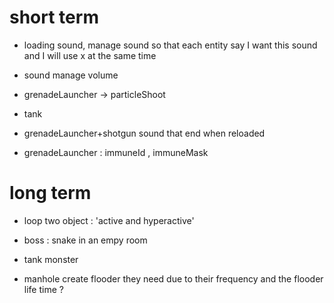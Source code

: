 # short term

* loading sound, manage sound so that each entity say I want
  this sound and I will use x at the same time

* sound manage volume

* grenadeLauncher -> particleShoot

* tank

* grenadeLauncher+shotgun sound that end when reloaded

* grenadeLauncher : immuneId , immuneMask

# long term

* loop two object : 'active and hyperactive'

* boss : snake in an empy room

* tank monster

* manhole create flooder they need due to their frequency
  and the flooder life time ?
